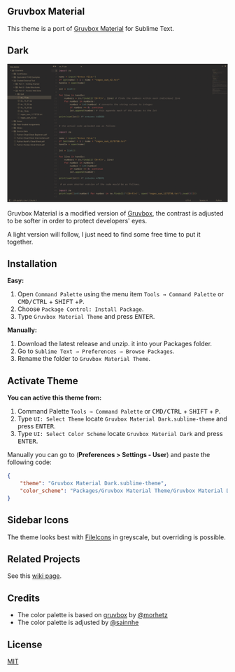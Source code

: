 ## Gruvbox Material

This theme is a port of [Gruvbox Material](https://github.com/gruvbox-material/gruvbox-material) for Sublime Text.

## Dark

![](gruvbox-material-sublime-text.png)

Gruvbox Material is a modified version of [Gruvbox](https://github.com/morhetz/gruvbox), the contrast is adjusted to be softer in order to protect developers' eyes.

A light version will follow, I just need to find some free time to put it together.

## Installation

**Easy:**

1. Open `Command Palette` using the menu item `Tools → Command Palette` or <kbd>CMD/CTRL</kbd> + <kbd>SHIFT</kbd> +<kbd>P</kbd>.
2. Choose `Package Control: Install Package`.
3. Type `Gruvbox Material Theme` and press <kbd>ENTER</kbd>.

**Manually:**

1. Download the latest release and unzip. it into your Packages folder.
2. Go to `Sublime Text → Preferences → Browse Packages`.
3. Rename the folder to `Gruvbox Material Theme`.

## Activate Theme

**You can active this theme from:**

1. Command Palette `Tools → Command Palette` or <kbd>CMD/CTRL</kbd> + <kbd>SHIFT</kbd> + <kbd>P</kbd>.
2. Type `UI: Select Theme` locate `Gruvbox Material Dark.sublime-theme` and press <kbd>ENTER</kbd>.
3. Type `UI: Select Color Scheme` locate `Gruvbox Material Dark` and press <kbd>ENTER</kbd>.

Manually you can go to (**Preferences > Settings - User**) and paste the following code:

```json
{
    "theme": "Gruvbox Material Dark.sublime-theme",
    "color_scheme": "Packages/Gruvbox Material Theme/Gruvbox Material Dark/Gruvbox Material Dark.sublime-color-scheme",
}
```

## Sidebar Icons

The theme looks best with [FileIcons](https://github.com/braver/FileIcons) in greyscale, but overriding is possible.

## Related Projects

See this [wiki page](https://github.com/sainnhe/gruvbox-material/wiki/Related-Projects).

## Credits

- The color palette is based on [gruvbox](https://github.com/morhetz/gruvbox) by [@morhetz](https://github.com/morhetz)
- The color palette is adjusted by [@sainnhe](https://github.com/sainnhe)

## License

[MIT](https://en.wikipedia.org/wiki/MIT_License)
